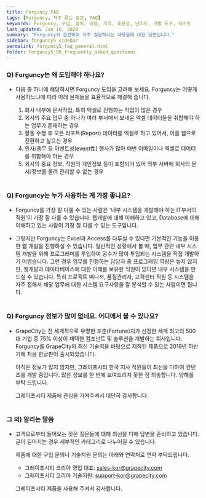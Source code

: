 ```yaml
---
title: Forguncy FAQ
tags: [Forguncy, 자주 묻는 질문, FAQ]
keywords: Forguncy, 구입, 설치, 비용, 가격, 효용성, 난이도, 개발 도구, 테스트
last_updated: Jan 16, 2020
summary: "Forguncy와 관련하여 자주 질문하시는 내용들에 대한 답변입니다."
sidebar: forguncy5_sidebar
permalink: forguncy5_faq_general.html
folder: forguncy5_90_frequently_asked_questions
---
```


### Q) Forguncy는 왜 도입해야 하나요?
    
* 다음 중 하나에 해당하시면 Forguncy 도입을 고려해 보세요. Forguncy는 어떻게 사용하느냐에 따라 아래 문제들을 효율적으로 해결해 줍니다.

    1. 회사 내부에 문서작업, 특히 엑셀로 진행하는 작업이 많은 경우
    2. 회사의 주요 업무 중 하나가 여러 부서에서 보내온 엑셀 데이터들을 취합해야 하는 업무가 존재하는 경우
    3. 활동 수행 후 모든 리포트(Report) 데이터를 엑셀로 하고 있어서, 이를 웹으로 전환하고 싶으신 경우
    4. 인사/총무 등 이벤트성(event性) 행사가 많아 매번 이메일이나 엑셀로 데이터를 취합해야 하는 경우
    5. 회사의 중요 정보, 직원의 개인정보 등이 포함되어 있어 외부 서버에 회사의 문서/정보를 올려 관리할 수 없는 경우
<br /><br />

### Q) Forguncy는 누가 사용하는 게 가장 좋나요?

* Forguncy를 가장 잘 다룰 수 있는 사람은 '내부 시스템을 개발해야 하는 IT부서의 직원'이 가장 잘 다룰 수 있습니다. 웹개발에 대해 이해하고 있고, Database에 대해 이해하고 있는 사람이 가장 잘 다룰 수 있는 도구입니다.

* 그렇지만 Forguncy는 Excel과 Access를 다루실 수 있다면 기본적인 기능을 이용한 웹 개발을 진행하실 수 있습니다. 일반적인 상황에서 볼 때, 업무 관련 내부 시스템 개발을 위해 프로그래머를 투입하여 공수가 많이 투입되는 시스템을 직접 개발하기 어렵습니다. 그런 경우 업무를 진행하는 담당자 중 프로그래밍 역량은 높지 않지만, 웹개발과 데이터베이스에 대한 이해를 보유한 직원이 있다면 내부 시스템을 만드실 수 있습니다. 특히 프로젝트 매니저, 품질관리자, 고객센터 직원 등 시스템을 자주 접해서 해당 업무에 대한 시스템 요구사항을 잘 분석할 수 있는 사람이면 됩니다.
<br /><br />

### Q) Forguncy 정보가 많이 없네요. 어디에서 볼 수 있나요?

* GrapeCity는 전 세계적으로 유명한 포춘(Fortune)지가 선정한 세계 최고의 500대 기업 중 75% 이상이 채택한 컴포넌트 및 솔루션을 개발하는 회사입니다. Forguncy를 GrapeCity의 최신 기술력을 바탕으로 제작된 제품으로 2019년 하반기에 처음 한글판이 출시되었습니다.
    
    아직은 정보가 많지 않지만, 그레이프시티 한국 지사 직원들이 최선을 다하여 컨텐츠를 개발 중입니다. 많은 정보를 한 번에 보여드리지 못한 점 죄송합니다. 양해를 부탁 드립니다. 

    그레이프시티 제품에 관심을 가져주셔서 대단히 감사합니다.
<br /><br />

### 그 외) 알리는 말씀

* 고객으로부터 들어오는 잦은 질문들에 대해 최선을 다해 답변을 준비하고 있습니다. 글이 길어지는 경우 세부적인 카테고리로 나누어질 수 있습니다. 

    제품에 대한 구입 문의나 기술지원 문의는 아래와 연락처로 연락 부탁드립니다.

    * 그레이프시티 코리아 영업 대표: [sales-kor@grapecity.com](mailto:sales-kor@grapecity.com)
    * 그레이프시티 코리아 기술지원: [support-kor@grapecity.com](mailto:support-kor@grapecity.com)

    그레이프시티 제품을 사용해 주셔서 감사합니다.

<br /><br />